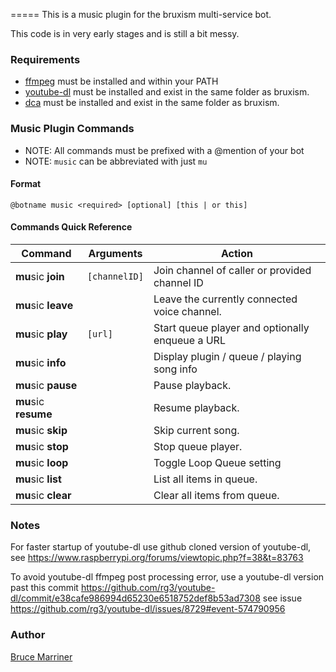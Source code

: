 =====
This is a music plugin for the bruxism multi-service bot.

This code is in very early stages and is still a bit messy.


### Requirements

* [ffmpeg](http://ffmpeg.org/) must be installed and within your PATH
* [youtube-dl](https://github.com/rg3/youtube-dl) must be installed and exist in the same folder as bruxism.
* [dca](https://github.com/bwmarrin/dca) must be installed and exist in the same folder as bruxism.

### Music Plugin Commands

* NOTE: All commands must be prefixed with a @mention of your bot
* NOTE: `music` can be abbreviated with just `mu`

#### Format

`@botname music <required> [optional] [this | or this]`


#### Commands Quick Reference


| Command              | Arguments                        | Action
| -------------------- | -------------------------------- | -------------------
| **mu**sic **join**   | `[channelID]`                    | Join channel of caller or provided channel ID
| **mu**sic **leave**  |                                  | Leave the currently connected voice channel.
| **mu**sic **play**   | `[url]`                          | Start queue player and optionally enqueue a URL
| **mu**sic **info**   |                                  | Display plugin / queue / playing song info
| **mu**sic **pause**  |                                  | Pause playback.
| **mu**sic **resume** |                                  | Resume playback.
| **mu**sic **skip**   |                                  | Skip current song.
| **mu**sic **stop**   |                                  | Stop queue player.
| **mu**sic **loop**   |                                  | Toggle Loop Queue setting
| **mu**sic **list**   |                                  | List all items in queue.
| **mu**sic **clear**  |                                  | Clear all items from queue.

### Notes

For faster startup of youtube-dl use github cloned version of youtube-dl, see
https://www.raspberrypi.org/forums/viewtopic.php?f=38&t=83763

To avoid youtube-dl ffmpeg post processing error, use a youtube-dl version past
this commit https://github.com/rg3/youtube-dl/commit/e38cafe986994d65230e6518752def8b53ad7308
see issue https://github.com/rg3/youtube-dl/issues/8729#event-574790956

### Author

[Bruce Marriner](https://github.com/bwmarrin/discordgo)
